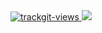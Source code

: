 <a href="https://trackgit.com">
<img src="https://us-central1-trackgit-analytics.cloudfunctions.net/token/ping/m6qt20rxdqk8q6omhtom" alt="trackgit-views" />
</a>



<a href="[[https://trackgit.com](https://info.flagcounter.com/td8q)]">
<img src="[[https://us-central1-trackgit-analytics.cloudfunctions.net/token/ping/m6qt20rxdqk8q6omhtom](https://s01.flagcounter.com/count2/td8q/bg_FFFFFF/txt_000000/border_CCCCCC/columns_2/maxflags_10/viewers_0/labels_0/pageviews_0/flags_0/percent_0/)]" />
</a>
